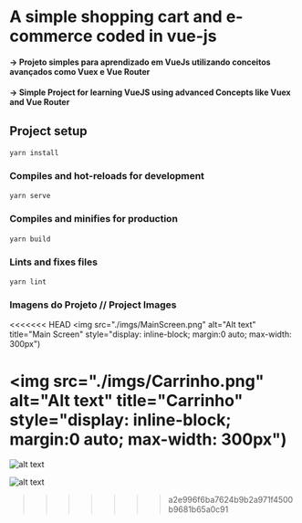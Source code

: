 # A simple shopping cart and e-commerce coded in vue-js

#### -> Projeto simples para aprendizado em VueJs utilizando conceitos avançados como Vuex e Vue Router

#### -> Simple Project for learning VueJS using advanced Concepts like Vuex and Vue Router

## Project setup

```
yarn install
```

### Compiles and hot-reloads for development

```
yarn serve
```

### Compiles and minifies for production

```
yarn build
```

### Lints and fixes files

```
yarn lint
```

### Imagens do Projeto // Project Images

<<<<<<< HEAD
<img src="./imgs/MainScreen.png" alt="Alt text" title="Main Screen" style="display: inline-block; margin:0 auto; max-width: 300px")

<img src="./imgs/Carrinho.png" alt="Alt text" title="Carrinho" style="display: inline-block; margin:0 auto; max-width: 300px")
=======
![alt text]('./imgs/MainScreen.png')

![alt text]('./imgs/Carrinho.png')
>>>>>>> a2e996f6ba7624b9b2a971f4500b9681b65a0c91
